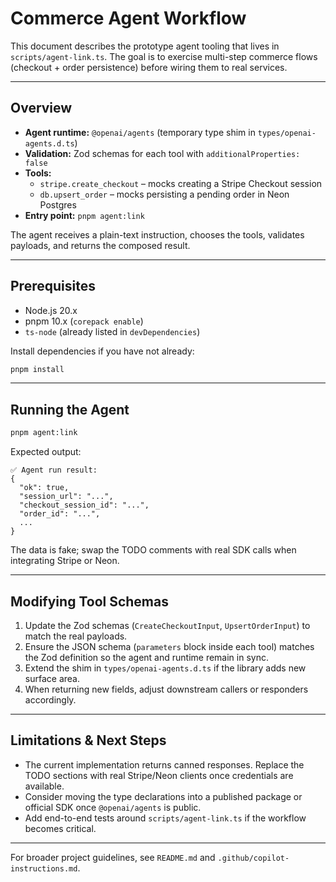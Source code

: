# Commerce Agent Workflow

This document describes the prototype agent tooling that lives in `scripts/agent-link.ts`. The goal is to exercise multi-step commerce flows (checkout + order persistence) before wiring them to real services.

---

## Overview

- **Agent runtime:** `@openai/agents` (temporary type shim in `types/openai-agents.d.ts`)
- **Validation:** Zod schemas for each tool with `additionalProperties: false`
- **Tools:**
  - `stripe.create_checkout` – mocks creating a Stripe Checkout session
  - `db.upsert_order` – mocks persisting a pending order in Neon Postgres
- **Entry point:** `pnpm agent:link`

The agent receives a plain-text instruction, chooses the tools, validates payloads, and returns the composed result.

---

## Prerequisites

- Node.js 20.x
- pnpm 10.x (`corepack enable`)
- `ts-node` (already listed in `devDependencies`)

Install dependencies if you have not already:

```bash
pnpm install
```

---

## Running the Agent

```bash
pnpm agent:link
```

Expected output:

```
✅ Agent run result:
{
  "ok": true,
  "session_url": "...",
  "checkout_session_id": "...",
  "order_id": "...",
  ...
}
```

The data is fake; swap the TODO comments with real SDK calls when integrating Stripe or Neon.

---

## Modifying Tool Schemas

1. Update the Zod schemas (`CreateCheckoutInput`, `UpsertOrderInput`) to match the real payloads.
2. Ensure the JSON schema (`parameters` block inside each tool) matches the Zod definition so the agent and runtime remain in sync.
3. Extend the shim in `types/openai-agents.d.ts` if the library adds new surface area.
4. When returning new fields, adjust downstream callers or responders accordingly.

---

## Limitations & Next Steps

- The current implementation returns canned responses. Replace the TODO sections with real Stripe/Neon clients once credentials are available.
- Consider moving the type declarations into a published package or official SDK once `@openai/agents` is public.
- Add end-to-end tests around `scripts/agent-link.ts` if the workflow becomes critical.

---

For broader project guidelines, see `README.md` and `.github/copilot-instructions.md`.

